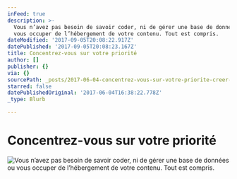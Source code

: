 ```yaml
---
inFeed: true
description: >-
  Vous n’avez pas besoin de savoir coder, ni de gérer une base de données ou
  vous occuper de l’hébergement de votre contenu. Tout est compris.
dateModified: '2017-09-05T20:08:22.917Z'
datePublished: '2017-09-05T20:08:23.167Z'
title: Concentrez-vous sur votre priorité
author: []
publisher: {}
via: {}
sourcePath: _posts/2017-06-04-concentrez-vous-sur-votre-priorite-creer-des-cours.md
starred: false
datePublishedOriginal: '2017-06-04T16:38:22.778Z'
_type: Blurb

---
```

# **Concentrez-vous sur votre priorité**
![Vous n’avez pas besoin de savoir coder, ni de gérer une base de données ou vous occuper de l’hébergement de votre contenu. Tout est compris.](https://the-grid-user-content.s3-us-west-2.amazonaws.com/6f1ed485-e1a8-4e9c-931e-86b91bd0d357.jpg)